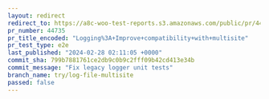 ```yaml
---
layout: redirect
redirect_to: https://a8c-woo-test-reports.s3.amazonaws.com/public/pr/44735/e2e/index.html
pr_number: 44735
pr_title_encoded: "Logging%3A+Improve+compatibility+with+multisite"
pr_test_type: e2e
last_published: "2024-02-28 02:11:05 +0000"
commit_sha: 799b7881761ce2db9c0b9c2fff09b42cd413e34b
commit_message: "Fix legacy logger unit tests"
branch_name: try/log-file-multisite
passed: false
---
```

